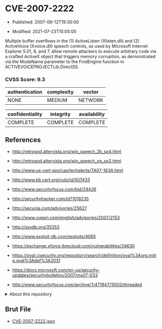 # CVE-2007-2222

- Published: 2007-06-12T19:30:00

- Modified: 2021-07-23T15:05:00

Multiple buffer overflows in the (1) ActiveListen (Xlisten.dll) and (2) ActiveVoice (Xvoice.dll) speech controls, as used by Microsoft Internet Explorer 5.01, 6, and 7, allow remote attackers to execute arbitrary code via a crafted ActiveX object that triggers memory corruption, as demonstrated via the ModeName parameter to the FindEngine function in ACTIVEVOICEPROJECTLib.DirectSS.

### CVSS Score: **9.3**

| authentication | complexity | vector |
| --- | --- | --- |
| NONE | MEDIUM | NETWORK |

| confidentiality | integrity | availability |
| --- | --- | --- |
| COMPLETE | COMPLETE | COMPLETE |

## References

* http://retrogod.altervista.org/win_speech_2k_sp4.html

* http://retrogod.altervista.org/win_speech_xp_sp2.html

* http://www.us-cert.gov/cas/techalerts/TA07-163A.html

* http://www.kb.cert.org/vuls/id/507433

* http://www.securityfocus.com/bid/24426

* http://securitytracker.com/id?1018235

* http://secunia.com/advisories/25627

* http://www.vupen.com/english/advisories/2007/2153

* http://osvdb.org/35353

* http://www.exploit-db.com/exploits/4065

* https://exchange.xforce.ibmcloud.com/vulnerabilities/34630

* https://oval.cisecurity.org/repository/search/definition/oval%3Aorg.mitre.oval%3Adef%3A2031

* https://docs.microsoft.com/en-us/security-updates/securitybulletins/2007/ms07-033

* http://www.securityfocus.com/archive/1/471947/100/0/threaded

<details>
<summary>About this repository</summary> 

  This repository is part of the project [Live Hack CVE](https://github.com/Live-Hack-CVE). Main website can be found [www.live-hack.org](https://www.live-hack.org) 
  
  Made by [Sn0wAlice](https://github.com/Sn0wAlice) for the people that care about security and need to have a feed of the latest CVEs. Hope you enjoy it, don't forget to star the repo and follow me on [Twitter](https://twitter.com/Sn0wAlice) and [Github](https://github.com/Sn0wAlice). And that is my [personnal website](https://www.alice-snow.me/)

  - [Home Page](https://github.com/Live-Hack-CVE)
  - [Framework](https://github.com/Live-Hack-CVE/cve-framework)
  - [CVE database](https://github.com/Live-Hack-CVE/full_database)
  - [Changelog](https://github.com/Live-Hack-CVE/Changelog)
</details>

## Brut File

* [CVE-2007-2222.json](https://raw.githubusercontent.com/Live-Hack-CVE/full_database/main/cves/2007/CVE-2007-2222.json)

